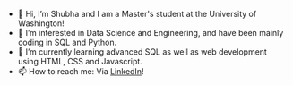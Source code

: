 - 👋 Hi, I’m Shubha and I am a Master's student at the University of Washington!
- 👀 I’m interested in Data Science and Engineering, and have been mainly coding in SQL and Python.
- 🌱 I’m currently learning advanced SQL as well as web development using HTML, CSS and Javascript.
- 📫 How to reach me: Via [LinkedIn](https://www.linkedin.com/in/shubhat/)!

<!---
shubha4/shubha4 is a ✨ special ✨ repository because its `README.md` (this file) appears on your GitHub profile.
You can click the Preview link to take a look at your changes.
--->
